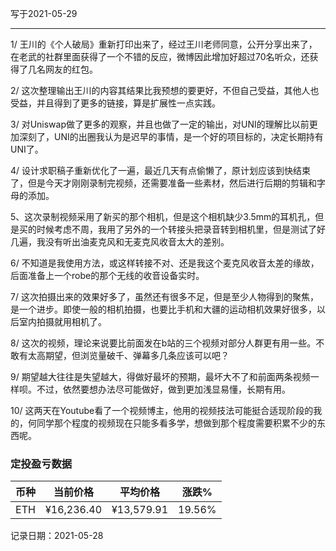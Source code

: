 写于2021-05-29

-----

1/ 王川的《个人破局》重新打印出来了，经过王川老师同意，公开分享出来了，在老武的社群里面获得了一个不错的反应，微博因此增加好超过70名听众，还获得了几名网友的红包。

2/ 这次整理输出王川的内容其结果比我预想的要更好，不但自己受益，其他人也受益，并且得到了更多的链接，算是扩展性一点实践。

3/ 对Uniswap做了更多的观察，并且也做了一定的输出，对UNI的理解比以前更加深刻了，UNI的出圈我认为是迟早的事情，是一个好的项目标的，决定长期持有UNI了。

4/ 设计求职稿子重新优化了一遍，最近几天有点偷懒了，原计划应该到快结束了，但是今天才刚刚录制完视频，还需要准备一些素材，然后进行后期的剪辑和字母的添加。

5、这次录制视频采用了新买的那个相机，但是这个相机缺少3.5mm的耳机孔，但是买的时候考虑不周，我用了另外的一个转接头把录音转到相机里，但是测试了好几遍，我没有听出油麦克风和无麦克风收音太大的差别。

6/ 不知道是我使用方法，或这样转接不对、还是我这个麦克风收音太差的缘故，后面准备上一个robe的那个无线的收音设备实时。

7/ 这次拍摄出来的效果好多了，虽然还有很多不足，但是至少人物得到的聚焦，是一个进步。即使一般的相机拍摄，也要比手机和大疆的运动相机效果好很多，以后室内拍摄就用相机了。

8/ 这次的视频，理论来说要比前面发在b站的三个视频对部分人群更有用一些。不敢有太高期望，但浏览量破千、弹幕多几条应该可以吧？

9/ 期望越大往往是失望越大，得做好最坏的预期，最坏大不了和前面两条视频一样呗。不过，依然要想办法尽可能做好，做到更加浅显易懂，长期有用。

10/ 这两天在Youtube看了一个视频博主，他用的视频技法可能挺合适现阶段的我的，何同学那个程度的视频现在只能多看多学，想做到那个程度需要积累不少的东西呢。

### 定投盈亏数据
| 币种 | 当前价格 | 平均价格 |  涨跌%  |  
| :--: | :----------: | :----------: | :-----: |
| ETH  |  ¥16,236.40|  ¥13,579.91  | 19.56% |

记录日期：2021-05-28
